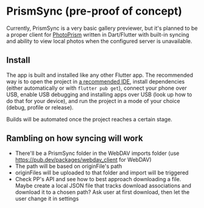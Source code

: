 # PrismSync (pre-proof of concept)

Currently, PrismSync is a very basic gallery previewer, but it's planned to be a proper client for
[PhotoPrism](https://www.photoprism.app/) written in Dart/Flutter with built-in syncing and ability to view local
photos when the configured server is unavailable.

## Install
The app is built and installed like any other Flutter app. The recommended way is to open the project in
[a recommended IDE](https://docs.flutter.dev/get-started/editor), install dependencies (either automatically or with
`flutter pub get`), connect your phone over USB, enable USB debugging and installing apps over USB (look up how to
do that for your device), and run the project in a mode of your choice (debug, profile or release).

Builds will be automated once the project reaches a certain stage.

## Rambling on how syncing will work
- There'll be a PrismSync folder in the WebDAV imports folder (use https://pub.dev/packages/webdav_client for WebDAV)
- The path will be based on originFile's path
- originFiles will be uploaded to that folder and import will be triggered
- Check PP's API and see how to best approach downloading a file. Maybe create a local JSON file that tracks download
  associations and download it to a chosen path? Ask user at first download, then let the user change it in settings